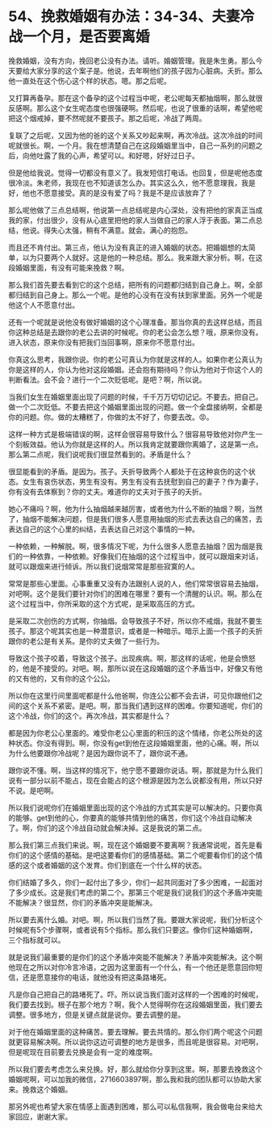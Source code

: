 # 54、挽救婚姻有办法：34-34、夫妻冷战一个月，是否要离婚

挽救婚姻，没有方向，挽回老公没有办法。请听。婚姻管理。我是朱生勇。那么今天要给大家分享的这个案子是。他说，去年啊他们的孩子因为心脏病。夭折。那么他一直处在这个伤心这个样的状态。嗯。那之后呢。

又打算再备孕。那在这个备孕的这个过程当中呢，老公呢每天都抽烟啊，那么就很反感啊。那么这个女生呢态度也很强硬啊。然后呢，也说了很重的话啊，希望他呢把这个烟戒掉，要不然呢就不要孩子。那之后呢，冷战了两周。

复联了之后呢，又因为他的爸的这个关系又吵起来啊，再次冷战。这次冷战的时间呢就很长。啊，一个月。我在想清楚自己在这段婚姻里当中，自己一系列的问题之后，向他吐露了我的心声，希望可以。和好嗯，好好过日子。

但是他给我说。觉得一切都没有意义了。我发短信打电话。也回复，但是呢他态度很冷淡。朱老师，我现在也不知道该怎么办。其实这么久，他不愿意理我，我是好，他也不愿意接受。真的是没有爱了吗？我是不是应该放弃了？

那么呢他做了三点总结啊，他说第一点总结呢是内心深处，没有把他的家真正当成我的家，付出很少，没有从心底里把他的家人当做自己的家人浮于表面。第二点总结，他说。得失心太强，稍有不满意。就会。满心的抱怨。

而且还不肯付出。第三点，他认为没有真正的进入婚姻的状态。把婚姻想的太简单，以为只要两个人就好。这是他的一种总结。那么。我来跟大家分析。啊，在这段婚姻里面，有没有可能来挽救？啊。

那么我们首先要去看到它的这个总结，把所有的问题都归结到自己身上。啊，全部都归结到自己身上。那么一个呢。是他的心没有在没有扶到家里面。另外一个呢是他这个人不愿意付出。

还有一个呢就是说他没有做好婚姻的这个心理准备。那当你真的去这样总结，而且你这种总结是去跟你的老公去讲的时候呢。你的老公会怎么想？哦，原来你没有。进入状态，原来你没有把我们当回事啊，原来你不愿意付出。

你真这么思考，我跟你说。你的老公可真认为你就是这样的人。如果你老公真认为你是这样的人，你认为他对这段婚姻。还会抱有期待吗？你认为他对于你这个人的判断看法。会不会？进行一个二次贬低呢。是吧？啊，所以说。

当我们女生在婚姻里面出现了问题的时候，千千万万切切记记。不要去。把自己。做一个二次贬低。不要去把这个婚姻里面出现的问题。做一个全盘接纳啊，全都是你的问题。你。做的太糟糕了，你做的太不好了，你要去改。😡。

这样一种方式是极端错误的啊，这样会很容易导致什么？很容易导致他对你产生一个刻板效益。他认为你就是这样的人。所以我肯定就要跟你离婚了，这是第一点。那么第二点呢，我们说呢我们很显然看到的。矛盾是什么？

很显能看到的矛盾。是因为。孩子。夭折导致两个人都处于在这种哀伤的这个状态。女生有哀伤状态，男生有没有。男生有没有去抚慰到自己的妻子？作为妻子，你有没有去体察到？你的丈夫。难道你的丈夫对于孩子的夭折。

她心不痛吗？啊，他为什么抽烟越来越厉害，或者他为什么不断的抽烟？啊，当然了，抽烟不能解决问题，但是我们很多人愿意用抽烟的形式去表达自己的痛苦，去表达自己的这个心里的纠结，去表达自己对这个事情的一种。

一种依赖，一种解脱。啊，很多情况下呢，为什么很多人愿意去抽烟？因为烟是我们的一种依靠，一种依赖。好像我们在抽烟的这个过程当中，就可以跟烟来对话，就可以跟烟来进行倾诉。所以我们说烟常常是那些寂寞的人。

常常是那些心里面。心事重重又没有办法跟别人说的人，他们常常很容易去抽烟，对吧啊。这个是我们要针对你们的困难在哪里？要有一个清醒的认识。啊。那么在这个过程当中，你所采取的这个方式呢，是采取高压的方式。

是采取二次创伤的方式啊，你抽烟。会导致孩子不好，所以你不戒烟，我就不要生孩子。那这个呢其实也是一种潜意识，或者是一种暗示。暗示上面一个孩子的夭折跟你的老公是有关系。是你的丈夫做了一些行为。

导致这个孩子咬着，导致这个孩子。出现疾病。啊，那这样的话呢，他是会愤怒的，他是不接受的。对吧。啊，那所以说在这段婚姻的这个矛盾当中，好像又有他的又有他的，又有你的这个公公。

所以你在这里行间里面呢都是什么他爸啊，你连公公都不会去讲，可见你跟他们之间的这个关系不紧密。是吧。啊，那当我们遇到这样的困难。你要知道呢，你们的这个冷战，你们的这个。再次冷战，其实都是什么？

都是因为你老公心里面的。难受你老公心里面的积压的这个情绪，你老公所处的这种状态。你没有得到。啊，你没有get到他在这段婚姻里面，他的心痛。啊，所以为什么他要跟你冷战呢？是因为跟你说不了，跟你说不通。

跟你说不懂。啊，当这样的情况下，他宁愿不要跟你说话。啊，那就是为什么我们说有一部分以前不能占，现在会能占的这个根源是因为怎么说都没有用，所以只好不说。是吧啊。

所以我们说呢你们在婚姻里面出现的这个冷战的方式其实是可以解决的。只要你真的能够。get到他的心，你要真的能够共情到他的痛苦，你们这个冷战自动解决了。啊，你们的这个冷战自动就会解决掉。这是我说的第二点。

那么我们第三点我们来说。啊，现在这个婚姻要不要离啊？我通常说呢，首先是看你们的这个感情的基础。是吧这要看你们的感情基础。第二个呢要看你们的这个情感的这个或者婚姻的这个发育。你们到底在一个什么样的状态。

你们结婚了多久，你们一起付出了多少，你们一起共同面对了多少困难，一起面对了多少成长。这是我们考虑的第二个。那第三个呢是我们说我们的这个矛盾冲突能不能解决？很显然，你们的矛盾冲突是能解决。

所以要去离什么婚。对吧。啊，所以我们当然了我。要跟大家说呢，我们分析这个时候呢有5个步骤啊，或者说有5个指标。那么我们只要这。像你们这种婚姻啊，三个指标就可以。

就是说我们最重要的是你们的这个矛盾冲突能不能解决？矛盾冲突能解决。这个啊他现在之所以对你冷言冷语，之因为这里面有一个什么，有一个他还是愿意回你短信，还是愿意接你的电话，就他没有把这条路堵死。

凡是你自己把自己的路堵死了。吓。所以说当我们面对这样的一个困难的时候呢，我们要去找到。根子在那个地方？啊，我个人觉得啊你在这段婚姻里面，我们要去调整。很多地方，但是关键点就是说你。要去调整的是。

对于他在婚姻里面的这种痛苦。要去理解。要去共情的。那么你们两个呢这个问题就更容易解决啊。所以说你这边可调整的地方是很多，而且呢是很容易。对吧啊，但是呢现在目前要去兑换是会有一定的难度啊。

所以我们要去考虑怎么来兑换。好，那么就给你分享到这里。啊，那要去挽救这个婚姻呢啊，可以加我的微信，2716603897啊，那么我和我的团队都可以协助大家来。挽救这个婚姻。

那另外呢也希望大家在情感上面遇到困难，那么可以私信我啊，我会做电台来给大家回应，谢谢大家。